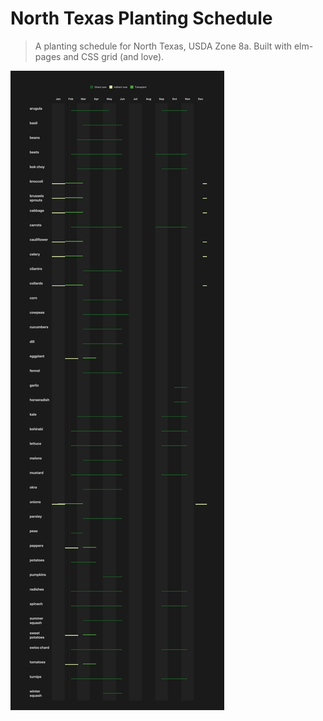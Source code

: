 # North Texas Planting Schedule

> A planting schedule for North Texas, USDA Zone 8a. Built with elm-pages and CSS grid (and love).

![Planting Schedule Screenshot](./screenshot.png)
